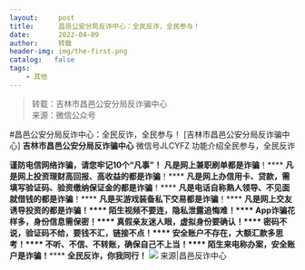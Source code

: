 ```yaml
---
layout:     post
title:      昌邑公安分局反诈中心：全民反诈，全民参与！
date:       2022-04-09
author:     转载
header-img: img/the-first.png
catalog:   false
tags:
    - 其他
---
```


<blockquote><p>转载：吉林市昌邑公安分局反诈骗中心<br>
来源：微信公众号</p></blockquote>

#昌邑公安分局反诈中心：全民反诈，全民参与！
[吉林市昌邑公安分局反诈骗中心]
**吉林市昌邑公安分局反诈骗中心**
微信号JLCYFZ
功能介绍全民参与，全民反诈

**谨防电信网络诈骗，请您牢记10个“凡事”！**
**凡是网上兼职刷单都是诈骗**！****
**凡是网上投资理财高回报、高收益的都是诈骗**！****
**凡是网上办信用卡、贷款，需填写验证码、验资缴纳保证金的都是诈骗**！****
**凡是电话自称熟人领导、不见面就借钱的都是诈骗**！****
**凡是买游戏装备私下交易都是诈骗**！****
**凡是网上交********友诱导投资的都是诈骗**！****
**陌生视频不要连，隐私泄露追悔难**！****
**App诈骗花样多，身份信息需保密**！****
**真假亲友迷人眼，虚拟身份要确认**！****
**密码不说，验证码不给，要钱不汇，链接不点**！****
**安全账户不存在，大额汇款多思考**！****
**不听、不信、不转账，确保自己不上当**！****
**陌生来电称办案，安全账户是诈骗**！********
**全民反诈，你我同行！**
![]({{site.baseurl}}/postimg/7f48KExj8S5dd8lSMjmgI3H2OOrDc1saGA0OyyekiceaiaAIH7ZWIHr9OG0phVKpa0tOkSsUrqO8MrCw2T6Yibdnw.jpeg)
来源|昌邑反诈中心
